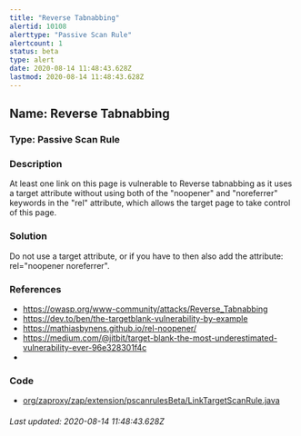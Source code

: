 ```yaml
---
title: "Reverse Tabnabbing"
alertid: 10108
alerttype: "Passive Scan Rule"
alertcount: 1
status: beta
type: alert
date: 2020-08-14 11:48:43.628Z
lastmod: 2020-08-14 11:48:43.628Z
---
```

## Name: Reverse Tabnabbing

### Type: Passive Scan Rule


### Description

At least one link on this page is vulnerable to Reverse tabnabbing as it uses a target attribute without using both of the "noopener" and "noreferrer" keywords in the "rel" attribute, which allows the target page to take control of this page.

### Solution

Do not use a target attribute, or if you have to then also add the attribute: rel="noopener noreferrer".

### References

* https://owasp.org/www-community/attacks/Reverse_Tabnabbing
* https://dev.to/ben/the-targetblank-vulnerability-by-example
* https://mathiasbynens.github.io/rel-noopener/
* https://medium.com/@jitbit/target-blank-the-most-underestimated-vulnerability-ever-96e328301f4c
* 

### Code

 * [org/zaproxy/zap/extension/pscanrulesBeta/LinkTargetScanRule.java](https://github.com/zaproxy/zap-extensions/blob/master/addOns/pscanrulesBeta/src/main/java/org/zaproxy/zap/extension/pscanrulesBeta/LinkTargetScanRule.java)

###### Last updated: 2020-08-14 11:48:43.628Z
